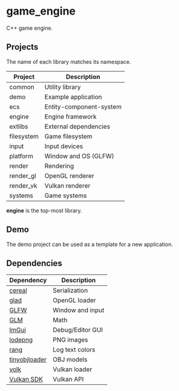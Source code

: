 # game_engine

C++ game engine.


## Projects

The name of each library matches its namespace.

| Project    | Description             |
| ---------- | ----------------------- |
| common     | Utility library         |
| demo       | Example application     |
| ecs        | Entity-component-system |
| engine     | Engine framework        |
| extlibs    | External dependencies   |
| filesystem | Game filesystem         |
| input      | Input devices           |
| platform   | Window and OS (GLFW)    |
| render     | Rendering               |
| render_gl  | OpenGL renderer         |
| render_vk  | Vulkan renderer         |
| systems    | Game systems            |

**engine** is the top-most library.


## Demo

The demo project can be used as a template for a new application.


## Dependencies

| Dependency | Description |
| ---------- | ----------- |
| [cereal](https://github.com/USCiLab/cereal) | Serialization |
| [glad](https://github.com/Dav1dde/glad) | OpenGL loader |
| [GLFW](https://github.com/glfw/glfw) | Window and input |
| [GLM](https://github.com/g-truc/glm) | Math |
| [ImGui](https://github.com/ocornut/imgui) | Debug/Editor GUI |
| [lodepng](https://github.com/lvandeve/lodepng) | PNG images |
| [rang](https://github.com/agauniyal/rang) | Log text colors |
| [tinyobjloader](https://github.com/tinyobjloader/tinyobjloader) | OBJ models |
| [volk](https://github.com/zeux/volk) | Vulkan loader |
| [Vulkan SDK](https://vulkan.lunarg.com/sdk/home) | Vulkan API |

